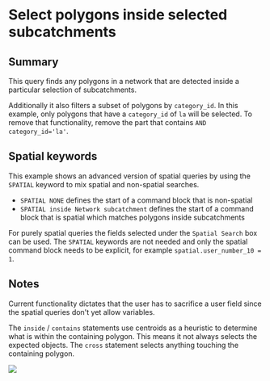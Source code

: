 # Select polygons inside selected subcatchments
## Summary
This query finds any polygons in a network that are detected inside a particular selection of subcatchments.

Additionally  it also filters a subset of polygons by `category_id`. In this example, only polygons that have a `category_id` of `la` will be selected. To remove that functionality, remove the part that contains `AND category_id='la'`.

## Spatial keywords
This example shows an advanced version of spatial queries by using the `SPATIAL` keyword to mix spatial and non-spatial searches.

* `SPATIAL NONE` defines the start of a command block that is non-spatial
* `SPATIAL inside Network subcatchment` defines the start of a command block that is spatial which matches polygons inside subcatchments

For purely spatial queries the fields selected under the `Spatial Search` box can be used. The `SPATIAL` keywords are not needed and only the spatial command block needs to be explicit, for example `spatial.user_number_10 = 1`.

## Notes
Current functionality dictates that the user has to sacrifice a user field since the spatial queries don't yet allow variables.

The `inside` / `contains` statements use centroids as a heuristic to determine what is within the containing polygon. This means it not always selects the expected objects. The `cross` statement selects anything touching the containing polygon.

![](screenshot.png)